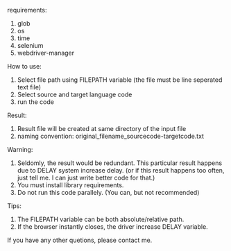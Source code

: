 requirements:
1. glob
2. os
3. time
4. selenium
5. webdriver-manager

How to use:
1. Select file path using FILEPATH variable (the file must be line seperated text file)
2. Select source and target language code
3. run the code

Result:
1. Result file will be created at same directory of the input file
2. naming convention:
  original_filename_sourcecode-targetcode.txt

Warning:
1. Seldomly, the result would be redundant. This particular result happens due to DELAY system increase delay. (or if this result happens too often, just tell me. I can just write better code for that.)
2. You must install library requirements.
3. Do not run this code parallely. (You can, but not recommended)

Tips:
1. The FILEPATH variable can be both absolute/relative path.
2. If the browser instantly closes, the driver increase DELAY variable.

If you have any other quetions, please contact me.
